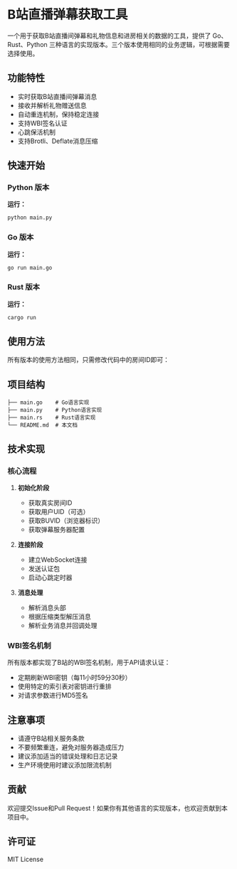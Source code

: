 # B站直播弹幕获取工具


一个用于获取B站直播间弹幕和礼物信息和进房相关的数据的工具，提供了 Go、Rust、Python 三种语言的实现版本。三个版本使用相同的业务逻辑，可根据需要选择使用。

## 功能特性

- 实时获取B站直播间弹幕消息
- 接收并解析礼物赠送信息
- 自动重连机制，保持稳定连接
- 支持WBI签名认证
- 心跳保活机制
- 支持Brotli、Deflate消息压缩

## 快速开始

### Python 版本

**运行：**
```bash
python main.py
```

### Go 版本

**运行：**
```bash
go run main.go
```

### Rust 版本

**运行：**
```bash
cargo run
```

## 使用方法

所有版本的使用方法相同，只需修改代码中的房间ID即可：



## 项目结构

```
├── main.go    # Go语言实现
├── main.py    # Python语言实现
├── main.rs    # Rust语言实现
└── README.md  # 本文档
```

## 技术实现

### 核心流程

1. **初始化阶段**
   - 获取真实房间ID
   - 获取用户UID（可选）
   - 获取BUVID（浏览器标识）
   - 获取弹幕服务器配置

2. **连接阶段**
   - 建立WebSocket连接
   - 发送认证包
   - 启动心跳定时器

3. **消息处理**
   - 解析消息头部
   - 根据压缩类型解压消息
   - 解析业务消息并回调处理

### WBI签名机制

所有版本都实现了B站的WBI签名机制，用于API请求认证：
- 定期刷新WBI密钥（每11小时59分30秒）
- 使用特定的索引表对密钥进行重排
- 对请求参数进行MD5签名

## 注意事项

- 请遵守B站相关服务条款
- 不要频繁重连，避免对服务器造成压力
- 建议添加适当的错误处理和日志记录
- 生产环境使用时建议添加限流机制

## 贡献

欢迎提交Issue和Pull Request！如果你有其他语言的实现版本，也欢迎贡献到本项目中。

## 许可证

MIT License

